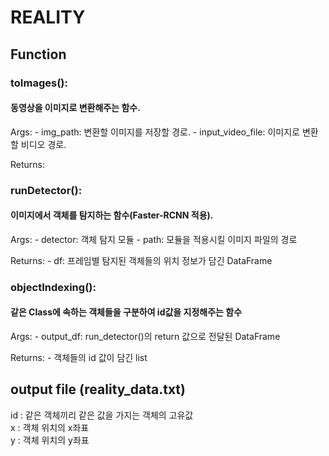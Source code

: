 # REALITY
  
  
## Function  
 
### toImages(): 
#### 동영상을 이미지로 변환해주는 함수.

Args:
    - img_path: 변환할 이미지를 저장할 경로.
    - input_video_file: 이미지로 변환할 비디오 경로.

Returns:
  
  
### runDetector(): 
#### 이미지에서 객체를 탐지하는 함수(Faster-RCNN 적용).

Args:
    - detector: 객체 탐지 모듈
    - path: 모듈을 적용시킬 이미지 파일의 경로

Returns:
    - df: 프레임별 탐지된 객체들의 위치 정보가 담긴 DataFrame  
    
### objectIndexing(): 
#### 같은 Class에 속하는 객체들을 구분하여 id값을 지정해주는 함수

Args:
    - output_df: run_detector()의 return 값으로 전달된 DataFrame

Returns:
    - 객체들의 id 값이 담긴 list
    
    
## output file (reality_data.txt)  
id : 같은 객체끼리 같은 값을 가지는 객체의 고유값  
x : 객체 위치의 x좌표  
y : 객체 위치의 y좌표  
